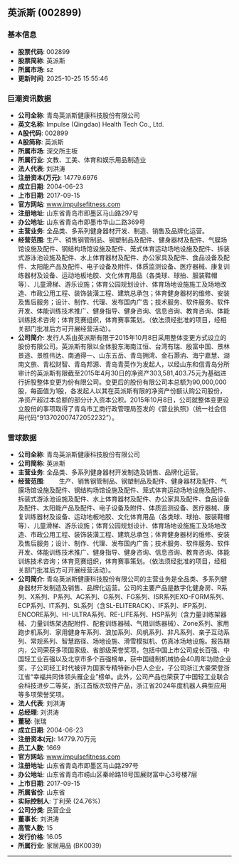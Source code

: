 ## 英派斯 (002899)

### 基本信息

- **股票代码**: 002899
- **股票简称**: 英派斯
- **所属市场**: sz
- **更新时间**: 2025-10-25 15:55:46

### 巨潮资讯数据

- **公司全称**: 青岛英派斯健康科技股份有限公司
- **英文名称**: Impulse (Qingdao) Health Tech Co., Ltd.
- **A股代码**: 002899
- **A股简称**: 英派斯
- **所属市场**: 深交所主板
- **所属行业**: 文教、工美、体育和娱乐用品制造业
- **法人代表**: 刘洪涛
- **注册资本(万元)**: 14779.6976
- **成立日期**: 2004-06-23
- **上市日期**: 2017-09-15
- **官方网站**: www.impulsefitness.com
- **注册地址**: 山东省青岛市即墨区马山路297号
- **办公地址**: 山东省青岛市即墨市华山二路369号
- **主营业务**: 全品类、多系列健身器材开发、制造、销售及品牌化运营。
- **经营范围**: 生产、销售钢管制品、钢塑制品及配件、健身器材及配件、气膜场馆设施及配件、钢结构场馆设施及配件、笼式体育运动场地设施及配件、拆装式游泳池设施及配件、水上体育器材及配件、办公家具及配件、食品设备及配件、太阳能产品及配件、电子设备及附件、体质监测设备、医疗器械、康复训练器材及设备、运动地板地胶、文化体育用品（各类球、球拍、服装鞋帽等）、儿童滑梯、游乐设施；体育公园规划设计、体育场地设施施工及场地改造、市政公用工程、装饰装潢工程、建筑总承包；体育健身器材的维修、安装及售后服务；设计、制作、代理、发布国内广告；技术服务、软件服务、软件开发、体能训练技术推广、健身指导、健身咨询、信息咨询、教育咨询、体能训练技术咨询；体育竞赛组织，体育赛事策划。（依法须经批准的项目，经相关部门批准后方可开展经营活动）。
- **公司简介**: 发行人系由英派斯有限于2015年10月8日采用整体变更方式设立的股份有限公司。英派斯有限以全体股东海南江恒、台湾有瑞、殷富中国、景林景途、景胜伟达、南通得一、山东五岳、青岛拥湾、金石灏汭、海宁嘉慧、湖南文旅、青松财智、青岛邦源、青岛青英作为发起人，以经山东和信青岛分所审计的英派斯有限截至2015年4月30日的净资产303,581,403.75元为基础进行折股整体变更为份有限公司。变更后的股份有限公司本总额为90,000,000股，每面值为1股，各发起人以其在英派斯有限的净资产份额认购公司股份，净资产超过本总额的部分计入资本公积。2015年10月8日，公司就整体变更设立股份的事项取得了青岛市工商行政管理局签发的《营业执照》（统一社会信用代码“913702007472052232”）。

### 雪球数据

- **公司全称**: 青岛英派斯健康科技股份有限公司
- **公司简称**: 英派斯
- **主营业务**: 全品类、多系列健身器材开发制造及销售、品牌化运营。
- **经营范围**: 　　生产、销售钢管制品、钢塑制品及配件、健身器材及配件、气膜场馆设施及配件、钢结构场馆设施及配件、笼式体育运动场地设施及配件、拆装式游泳池设施及配件、水上体育器材及配件、办公家具及配件、食品设备及配件、太阳能产品及配件、电子设备及附件、体质监测设备、医疗器械、康复训练器材及设备、运动地板地胶、文化体育用品（各类球、球拍、服装鞋帽等）、儿童滑梯、游乐设施；体育公园规划设计、体育场地设施施工及场地改造、市政公用工程、装饰装潢工程、建筑总承包；体育健身器材的维修、安装及售后服务；设计、制作、代理、发布国内广告；技术服务、软件服务、软件开发、体能训练技术推广、健身指导、健身咨询、信息咨询、教育咨询、体能训练技术咨询；体育竞赛组织，体育赛事策划。（依法须经批准的项目，经相关部门批准后方可开展经营活动）。
- **公司简介**: 青岛英派斯健康科技股份有限公司的主营业务是全品类、多系列健身器材开发制造及销售、品牌化运营。公司的主要产品是数字化健身房、R系列、X系列、P系列、AC系列、G系列、FG系列、ISR系列EXO-FORM系列、ECP系列、IT系列、SL系列（含SL-ELITERACK）、IF系列、IFP系列、ENCORE系列、HI-ULTRA系列、RE-LIFE系列、HSP系列（含力量训练架器械、力量训练架选配附件、配套训练器械、气阻训练器械）、Zone系列、家用跑步机系列、家用健身车系列、浪加系列、风帆系列、非凡系列、亲子互动系列、常规系列、智慧路径、场地设施、滑雪模拟机、仿真冰场地设施。报告期内，公司荣获多项国家级、省部级荣誉奖项，包括中国上市公司成长百强、中国轻工业百强以及北京市多个百强榜单，获中国缝制机械协会40周年功勋企业奖，子公司轻工时代被评为国家专精特新小巨人企业，子公司浙江大豪荣登浙江省“幸福共同体领头雁企业”榜单。此外，公司产品也荣获了中国轻工业联合会科技进步二等奖，浙江首版次软件产品，浙江省2024年度机器人典型应用等多项荣誉奖项。
- **法人代表**: 刘洪涛
- **总经理**: 刘洪涛
- **董秘**: 张瑞
- **成立日期**: 2004-06-23
- **注册资本(元)**: 14779.70万元
- **员工人数**: 1669
- **官方网站**: www.impulsefitness.com
- **注册地址**: 山东省青岛市即墨区马山路297号
- **办公地址**: 山东省青岛市崂山区秦岭路18号国展财富中心3号楼7层
- **上市日期**: 2017-09-15
- **所属省份**: 山东省
- **实际控制人**: 丁利荣 (24.76%)
- **公司分类**: 民营企业
- **董事长**: 刘洪涛
- **高管人数**: 15
- **发行价格**: 16.05
- **所属行业**: 家居用品 (BK0039)

---